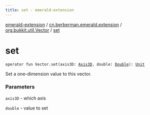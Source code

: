 ```yaml
---
title: set - emerald-extension
---
```


[emerald-extension](../../index.html) / [cn.berberman.emerald.extension](../index.html) / [org.bukkit.util.Vector](index.html) / [set](.)

# set

`operator fun Vector.set(axis3D: `[`Axis3D`](../-axis3-d/index.html)`, double: `[`Double`](https://kotlinlang.org/api/latest/jvm/stdlib/kotlin/-double/index.html)`): `[`Unit`](https://kotlinlang.org/api/latest/jvm/stdlib/kotlin/-unit/index.html)

Set a one-dimension value to this vector.

### Parameters

`axis3D` - which axis

`double` - value to set
